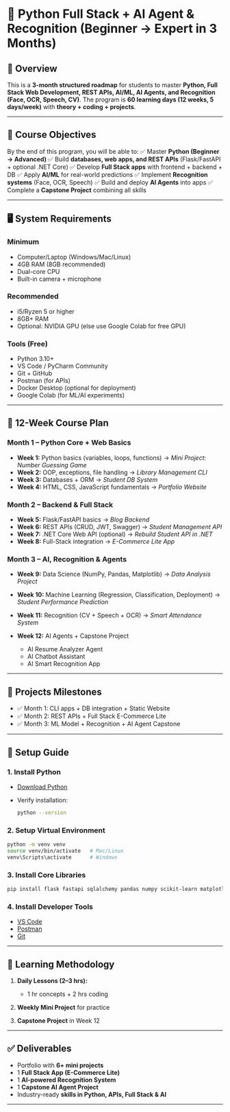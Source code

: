 # 📘 Python Full Stack + AI Agent & Recognition (Beginner → Expert in 3 Months)

## 📌 Overview

This is a **3-month structured roadmap** for students to master **Python, Full Stack Web Development, REST APIs, AI/ML, AI Agents, and Recognition (Face, OCR, Speech, CV)**.
The program is **60 learning days (12 weeks, 5 days/week)** with **theory + coding + projects**.

---

## 🎯 Course Objectives

By the end of this program, you will be able to:
✅ Master **Python (Beginner → Advanced)**
✅ Build **databases, web apps, and REST APIs** (Flask/FastAPI + optional .NET Core)
✅ Develop **Full Stack apps** with frontend + backend + DB
✅ Apply **AI/ML** for real-world predictions
✅ Implement **Recognition systems** (Face, OCR, Speech)
✅ Build and deploy **AI Agents** into apps
✅ Complete a **Capstone Project** combining all skills

---

## 🖥️ System Requirements

### Minimum

* Computer/Laptop (Windows/Mac/Linux)
* 4GB RAM (8GB recommended)
* Dual-core CPU
* Built-in camera + microphone

### Recommended

* i5/Ryzen 5 or higher
* 8GB+ RAM
* Optional: NVIDIA GPU (else use Google Colab for free GPU)

### Tools (Free)

* Python 3.10+
* VS Code / PyCharm Community
* Git + GitHub
* Postman (for APIs)
* Docker Desktop (optional for deployment)
* Google Colab (for ML/AI experiments)

---

## 📅 12-Week Course Plan

### **Month 1 – Python Core + Web Basics**

* **Week 1:** Python basics (variables, loops, functions) → *Mini Project: Number Guessing Game*
* **Week 2:** OOP, exceptions, file handling → *Library Management CLI*
* **Week 3:** Databases + ORM → *Student DB System*
* **Week 4:** HTML, CSS, JavaScript fundamentals → *Portfolio Website*

### **Month 2 – Backend & Full Stack**

* **Week 5:** Flask/FastAPI basics → *Blog Backend*
* **Week 6:** REST APIs (CRUD, JWT, Swagger) → *Student Management API*
* **Week 7:** .NET Core Web API (optional) → *Rebuild Student API in .NET*
* **Week 8:** Full-Stack integration → *E-Commerce Lite App*

### **Month 3 – AI, Recognition & Agents**

* **Week 9:** Data Science (NumPy, Pandas, Matplotlib) → *Data Analysis Project*
* **Week 10:** Machine Learning (Regression, Classification, Deployment) → *Student Performance Prediction*
* **Week 11:** Recognition (CV + Speech + OCR) → *Smart Attendance System*
* **Week 12:** AI Agents + Capstone Project

  * AI Resume Analyzer Agent
  * AI Chatbot Assistant
  * AI Smart Recognition App

---

## 📂 Projects Milestones

* ✅ Month 1: CLI apps + DB integration + Static Website
* ✅ Month 2: REST APIs + Full Stack E-Commerce Lite
* ✅ Month 3: ML Model + Recognition + AI Agent Capstone

---

## 🚀 Setup Guide

### 1. Install Python

* [Download Python](https://www.python.org/downloads/)
* Verify installation:

  ```bash
  python --version
  ```

### 2. Setup Virtual Environment

```bash
python -m venv venv
source venv/bin/activate   # Mac/Linux
venv\Scripts\activate      # Windows
```

### 3. Install Core Libraries

```bash
pip install flask fastapi sqlalchemy pandas numpy scikit-learn matplotlib opencv-python pytesseract SpeechRecognition
```

### 4. Install Developer Tools

* [VS Code](https://code.visualstudio.com/)
* [Postman](https://www.postman.com/downloads/)
* [Git](https://git-scm.com/downloads)

---

## 📑 Learning Methodology

1. **Daily Lessons (2–3 hrs):**

   * 1 hr concepts + 2 hrs coding
2. **Weekly Mini Project** for practice
3. **Capstone Project** in Week 12

---

## ✅ Deliverables

* Portfolio with **6+ mini projects**
* 1 **Full Stack App (E-Commerce Lite)**
* 1 **AI-powered Recognition System**
* 1 **Capstone AI Agent Project**
* Industry-ready **skills in Python, APIs, Full Stack & AI**

---

